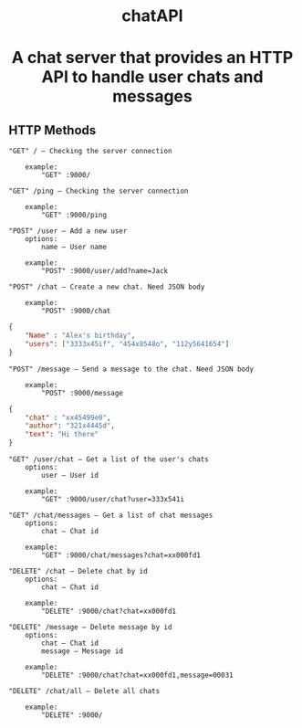 <div align="center">

# chatAPI

# A chat server that provides an HTTP API to handle user chats and messages

</div>

## HTTP Methods

```
"GET" / — Checking the server connection

    example: 
        "GET" :9000/
```

```
"GET" /ping — Checking the server connection

    example: 
        "GET" :9000/ping
```

```
"POST" /user — Add a new user
    options:
        name — User name 

    example: 
        "POST" :9000/user/add?name=Jack
```

```
"POST" /chat — Create a new chat. Need JSON body

    example: 
        "POST" :9000/chat
```

```json
{
    "Name" : "Alex's birthday",
    "users": ["3333x45if", "454x8548o", "112y5641654"]
}
```

```
"POST" /message — Send a message to the chat. Need JSON body

    example: 
        "POST" :9000/message
```

```json
{
    "chat" : "xx45499e0",
    "author": "321x4445d",
    "text": "Hi there"
}
```

```
"GET" /user/chat — Get a list of the user's chats
    options:
        user — User id

    example: 
        "GET" :9000/user/chat?user=333x541i
```

```
"GET" /chat/messages — Get a list of chat messages
    options:
        chat — Chat id

    example: 
        "GET" :9000/chat/messages?chat=xx000fd1
```

```
"DELETE" /chat — Delete chat by id
    options:
        chat — Chat id

    example: 
        "DELETE" :9000/chat?chat=xx000fd1
```

```
"DELETE" /message — Delete message by id
    options:
        chat — Chat id
        message — Message id

    example: 
        "DELETE" :9000/chat?chat=xx000fd1,message=00031
```

```
"DELETE" /chat/all — Delete all chats

    example: 
        "DELETE" :9000/
```
